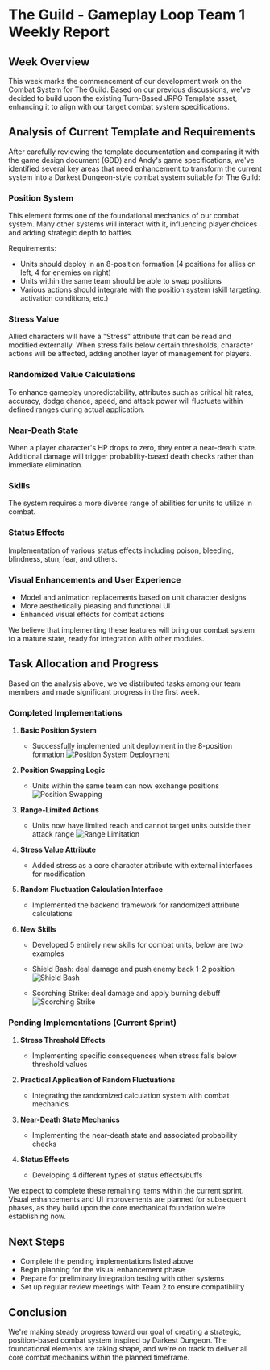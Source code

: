 # The Guild - Gameplay Loop Team 1 Weekly Report

## Week Overview

This week marks the commencement of our development work on the Combat System for The Guild. Based on our previous discussions, we've decided to build upon the existing Turn-Based JRPG Template asset, enhancing it to align with our target combat system specifications.

## Analysis of Current Template and Requirements

After carefully reviewing the template documentation and comparing it with the game design document (GDD) and Andy's game specifications, we've identified several key areas that need enhancement to transform the current system into a Darkest Dungeon-style combat system suitable for The Guild:

### Position System
This element forms one of the foundational mechanics of our combat system. Many other systems will interact with it, influencing player choices and adding strategic depth to battles.

Requirements:
- Units should deploy in an 8-position formation (4 positions for allies on left, 4 for enemies on right)
- Units within the same team should be able to swap positions
- Various actions should integrate with the position system (skill targeting, activation conditions, etc.)

### Stress Value
Allied characters will have a "Stress" attribute that can be read and modified externally. When stress falls below certain thresholds, character actions will be affected, adding another layer of management for players.

### Randomized Value Calculations
To enhance gameplay unpredictability, attributes such as critical hit rates, accuracy, dodge chance, speed, and attack power will fluctuate within defined ranges during actual application.

### Near-Death State
When a player character's HP drops to zero, they enter a near-death state. Additional damage will trigger probability-based death checks rather than immediate elimination.

### Skills
The system requires a more diverse range of abilities for units to utilize in combat.

### Status Effects
Implementation of various status effects including poison, bleeding, blindness, stun, fear, and others.

### Visual Enhancements and User Experience
- Model and animation replacements based on unit character designs
- More aesthetically pleasing and functional UI
- Enhanced visual effects for combat actions

We believe that implementing these features will bring our combat system to a mature state, ready for integration with other modules.

## Task Allocation and Progress

Based on the analysis above, we've distributed tasks among our team members and made significant progress in the first week.

### Completed Implementations

1. **Basic Position System**
   - Successfully implemented unit deployment in the 8-position formation
   ![Position System Deployment](https://i.imgur.com/Nn6jxI8.gif)

2. **Position Swapping Logic**
   - Units within the same team can now exchange positions
   ![Position Swapping](https://i.imgur.com/G1AwbmZ.gif)

3. **Range-Limited Actions**
   - Units now have limited reach and cannot target units outside their attack range
   ![Range Limitation](https://i.imgur.com/JMweX4h.gif)

4. **Stress Value Attribute**
   - Added stress as a core character attribute with external interfaces for modification

5. **Random Fluctuation Calculation Interface**
   - Implemented the backend framework for randomized attribute calculations

6. **New Skills**
   - Developed 5 entirely new skills for combat units, below are two examples
   - Shield Bash: deal damage and push enemy back 1-2 position
   ![Shield Bash](https://i.imgur.com/3s3PmnD.gif)

   - Scorching Strike: deal damage and apply burning debuff
   ![Scorching Strike](https://i.imgur.com/eZ9RNHy.gif)

### Pending Implementations (Current Sprint)

1. **Stress Threshold Effects**
   - Implementing specific consequences when stress falls below threshold values

2. **Practical Application of Random Fluctuations**
   - Integrating the randomized calculation system with combat mechanics

3. **Near-Death State Mechanics**
   - Implementing the near-death state and associated probability checks

4. **Status Effects**
   - Developing 4 different types of status effects/buffs

We expect to complete these remaining items within the current sprint. Visual enhancements and UI improvements are planned for subsequent phases, as they build upon the core mechanical foundation we're establishing now.

## Next Steps

- Complete the pending implementations listed above
- Begin planning for the visual enhancement phase
- Prepare for preliminary integration testing with other systems
- Set up regular review meetings with Team 2 to ensure compatibility

## Conclusion

We're making steady progress toward our goal of creating a strategic, position-based combat system inspired by Darkest Dungeon. The foundational elements are taking shape, and we're on track to deliver all core combat mechanics within the planned timeframe.
